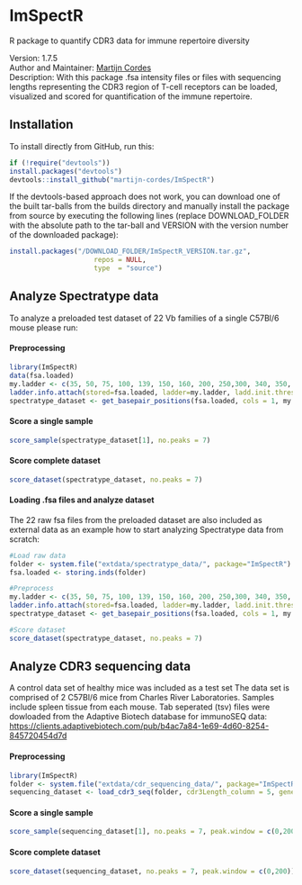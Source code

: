 # ImSpectR
R package to quantify CDR3 data for immune repertoire diversity

Version: 1.7.5<br>
Author and Maintainer: [Martijn Cordes](mailto:m.cordes@lumc.nl) <br>
Description: With this package .fsa intensity files or files with sequencing lengths representing the CDR3 region of T-cell receptors can be loaded, visualized and scored for quantification of the immune repertoire. 

## Installation

To install directly from GitHub, run this:

```r
if (!require("devtools"))
install.packages("devtools")
devtools::install_github("martijn-cordes/ImSpectR")
```
If the devtools-based approach does not work, you can download one of the built tar-balls from the builds directory and manually install the package from source by executing the following lines (replace DOWNLOAD_FOLDER with the absolute path to the tar-ball and VERSION with the version number of the downloaded package):

```r
install.packages("/DOWNLOAD_FOLDER/ImSpectR_VERSION.tar.gz",
                     repos = NULL,
                     type  = "source")

```

## Analyze Spectratype data

To analyze a preloaded test dataset of 22 Vb families of a single C57Bl/6 mouse please run:

#### Preprocessing

```r
library(ImSpectR)
data(fsa.loaded)
my.ladder <- c(35, 50, 75, 100, 139, 150, 160, 200, 250,300, 340, 350, 400, 450, 490, 500)
ladder.info.attach(stored=fsa.loaded, ladder=my.ladder, ladd.init.thresh=1000, draw=F,method="iter2")
spectratype_dataset <- get_basepair_positions(fsa.loaded, cols = 1, my.ladder, channel.ladder=NULL,  init.thresh=1750, ladd.init.thresh=1000)
```
#### Score a single sample 

```r
score_sample(spectratype_dataset[1], no.peaks = 7)
```
#### Score complete dataset

```r
score_dataset(spectratype_dataset, no.peaks = 7)
```

#### Loading .fsa files and analyze dataset

The 22 raw fsa files from the preloaded dataset are also included as external data as an example how to start analyzing Spectratype data from scratch:

```r
#Load raw data
folder <- system.file("extdata/spectratype_data/", package="ImSpectR")
fsa.loaded <- storing.inds(folder)

#Preprocess
my.ladder <- c(35, 50, 75, 100, 139, 150, 160, 200, 250,300, 340, 350, 400, 450, 490, 500)
ladder.info.attach(stored=fsa.loaded, ladder=my.ladder, ladd.init.thresh=1000, draw=F,method="iter2")
spectratype_dataset <- get_basepair_positions(fsa.loaded, cols = 1, my.ladder, channel.ladder=NULL,  init.thresh=1750, ladd.init.thresh=1000)

#Score dataset
score_dataset(spectratype_dataset, no.peaks = 7)
```


## Analyze CDR3 sequencing data

A control data set of healthy mice was included as a test set The data set is comprised of 2 C57Bl/6 mice from Charles River Laboratories. Samples include spleen tissue from each mouse. Tab seperated (tsv) files were dowloaded from the Adaptive Biotech database for immunoSEQ data: https://clients.adaptivebiotech.com/pub/b4ac7a84-1e69-4d60-8254-845720454d7d

#### Preprocessing

```r
library(ImSpectR)
folder <- system.file("extdata/cdr_sequencing_data/", package="ImSpectR")
sequencing_dataset <- load_cdr3_seq(folder, cdr3Length_column = 5, geneFamily_column = 7, sep="")
```
#### Score a single sample 

```r
score_sample(sequencing_dataset[1], no.peaks = 7, peak.window = c(0,200))
```
#### Score complete dataset

```r
score_dataset(sequencing_dataset, no.peaks = 7, peak.window = c(0,200))
```



